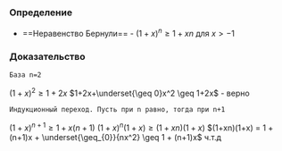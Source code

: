 ### Определение
* ==Неравенство Бернули== - $(1+x)^n\geq1+xn$ для $x > -1$ 

### Доказательство
	База n=2

$(1+x)^2 \geq 1+2x$
$1+2x+\underset{\geq 0}x^2 \geq 1+2x$ - верно

	Индукционный переход. Пусть при n равно, тогда при n+1

$(1+x)^{n+1} \geq 1 +x(n+1)$
$(1+x)^n(1+x) \geq (1+xn)(1+x)$
$(1+xn)(1+x) = 1 + (n+1)x + \underset{\geq_{0}}{nx^2} \geq 1 + (n+1)x$ ч.т.д

